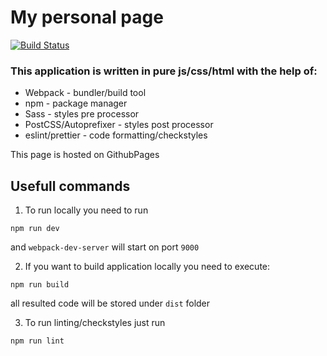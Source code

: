 # My personal page

[![Build Status](https://travis-ci.org/aleksei-bulgak/aleksei-bulgak.github.io.svg?branch=develop)](https://travis-ci.org/aleksei-bulgak/aleksei-bulgak.github.io)

### This application is written in pure js/css/html with the help of:
* Webpack - bundler/build tool
* npm - package manager
* Sass - styles pre processor
* PostCSS/Autoprefixer - styles post processor
* eslint/prettier - code formatting/checkstyles

This page is hosted on GithubPages

## Usefull commands
1. To run locally you need to run

```
npm run dev
```
and `webpack-dev-server` will start on port `9000`

2. If you want to build application locally you need to execute:
```
npm run build
```
all resulted code will be stored under `dist` folder

3. To run linting/checkstyles just run
```
npm run lint
```